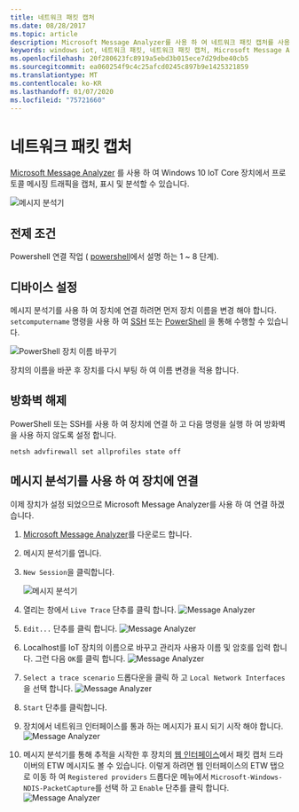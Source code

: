 ```yaml
---
title: 네트워크 패킷 캡처
ms.date: 08/28/2017
ms.topic: article
description: Microsoft Message Analyzer를 사용 하 여 네트워크 패킷 캡처를 사용 하도록 설정 하는 방법을 알아봅니다.
keywords: windows iot, 네트워크 패킷, 네트워크 패킷 캡처, Microsoft Message Analyzer, PowerShell
ms.openlocfilehash: 20f280623fc8919a5ebd3b015ece7d29dbe40cb5
ms.sourcegitcommit: ea060254f9c4c25afcd0245c897b9e1425321859
ms.translationtype: MT
ms.contentlocale: ko-KR
ms.lasthandoff: 01/07/2020
ms.locfileid: "75721660"
---
```

# <a name="network-packet-capture"></a>네트워크 패킷 캡처

[Microsoft Message Analyzer](https://www.microsoft.com/download/details.aspx?id=44226) 를 사용 하 여 Windows 10 IoT Core 장치에서 프로토콜 메시징 트래픽을 캡처, 표시 및 분석할 수 있습니다.

![메시지 분석기](../media/NetworkPacketCapture/message-analyzer.png)

## <a name="prerequisites"></a>전제 조건

Powershell 연결 작업 ( [powershell](../connect-your-device/PowerShell.md)에서 설명 하는 1 ~ 8 단계).

## <a name="set-up-your-device"></a>디바이스 설정

메시지 분석기를 사용 하 여 장치에 연결 하려면 먼저 장치 이름을 변경 해야 합니다.  `setcomputername` 명령을 사용 하 여 [SSH](../connect-your-device/SSH.md) 또는 [PowerShell](../connect-your-device/PowerShell.md) 을 통해 수행할 수 있습니다.

![PowerShell 장치 이름 바꾸기](../media/NetworkPacketCapture/powershell-rename-device.png)

장치의 이름을 바꾼 후 장치를 다시 부팅 하 여 이름 변경을 적용 합니다.

## <a name="turn-off-the-firewall"></a>방화벽 해제

PowerShell 또는 SSH를 사용 하 여 장치에 연결 하 고 다음 명령을 실행 하 여 방화벽을 사용 하지 않도록 설정 합니다.
    
    netsh advfirewall set allprofiles state off
    
## <a name="connect-to-your-device-using-message-analyzer"></a>메시지 분석기를 사용 하 여 장치에 연결

이제 장치가 설정 되었으므로 Microsoft Message Analyzer를 사용 하 여 연결 하겠습니다.

1. [Microsoft Message Analyzer](https://www.microsoft.com/download/details.aspx?id=44226)를 다운로드 합니다.
2. 메시지 분석기를 엽니다.
3. `New Session`을 클릭합니다.

    ![메시지 분석기](../media/NetworkPacketCapture/message-analyzer-new-session.png)
4. 열리는 창에서 `Live Trace` 단추를 클릭 합니다.
    ![Message Analyzer](../media/NetworkPacketCapture/message-analyzer-live-trace.png)
5. `Edit...` 단추를 클릭 합니다.
    ![Message Analyzer](../media/NetworkPacketCapture/message-analyzer-edit-button.png)
6. Localhost를 IoT 장치의 이름으로 바꾸고 관리자 사용자 이름 및 암호를 입력 합니다.  그런 다음 `OK`를 클릭 합니다.
    ![Message Analyzer](../media/NetworkPacketCapture/message-analyzer-edit-target-computers.png)
7. `Select a trace scenario` 드롭다운을 클릭 하 고 `Local Network Interfaces`을 선택 합니다.
    ![Message Analyzer](../media/NetworkPacketCapture/message-analyzer-trace-scenario.png)
8. `Start` 단추를 클릭합니다.
9. 장치에서 네트워크 인터페이스를 통과 하는 메시지가 표시 되기 시작 해야 합니다.
    ![Message Analyzer](../media/NetworkPacketCapture/message-analyzer.png)
10. 메시지 분석기를 통해 추적을 시작한 후 장치의 [웹 인터페이스](DevicePortal.md)에서 패킷 캡처 드라이버의 ETW 메시지도 볼 수 있습니다.  이렇게 하려면 웹 인터페이스의 ETW 탭으로 이동 하 여 `Registered providers` 드롭다운 메뉴에서 `Microsoft-Windows-NDIS-PacketCapture`를 선택 하 고 `Enable` 단추를 클릭 합니다.
    ![Message Analyzer](../media/NetworkPacketCapture/web-etw.png)    

